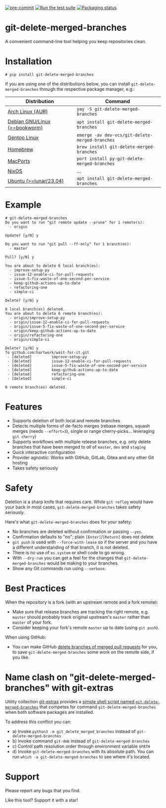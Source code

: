 [![pre-commit](https://img.shields.io/badge/pre--commit-enabled-brightgreen?logo=pre-commit)](https://github.com/pre-commit/pre-commit)
[![Run the test suite](https://github.com/hartwork/git-delete-merged-branches/actions/workflows/run-tests.yml/badge.svg)](https://github.com/hartwork/git-delete-merged-branches/actions/workflows/run-tests.yml)
[![Packaging status](https://repology.org/badge/tiny-repos/git-delete-merged-branches.svg)](https://repology.org/project/git-delete-merged-branches/versions)


# git-delete-merged-branches

A convenient command-line tool helping you keep repositories clean.


# Installation

```console
# pip install git-delete-merged-branches
```

If you are using one of the distributions below, you can install
`git-delete-merged-branches` through the respective package manager, e.g.:

| Distribution | Command |
| ------------ | ------- |
| [Arch Linux (AUR)](https://aur.archlinux.org/packages/git-delete-merged-branches/) | `yay -S git-delete-merged-branches` |
| [Debian GNU/Linux (>=bookworm)](https://packages.debian.org/bookworm/git-delete-merged-branches) | `apt install git-delete-merged-branches` |
| [Gentoo Linux](https://packages.gentoo.org/packages/dev-vcs/git-delete-merged-branches) | `emerge -av dev-vcs/git-delete-merged-branches` |
| [Homebrew](https://formulae.brew.sh/formula/git-delete-merged-branches) | `brew install git-delete-merged-branches` |
| [MacPorts](https://ports.macports.org/port/py-git-delete-merged-branches/details/) | `port install py-git-delete-merged-branches` |
| [NixOS](https://github.com/NixOS/nixpkgs/blob/master/pkgs/applications/version-management/git-and-tools/git-delete-merged-branches/default.nix) | … |
| [Ubuntu (>=lunar/23.04)](https://packages.ubuntu.com/source/lunar/git-delete-merged-branches) | `apt install git-delete-merged-branches` |


# Example

```console
# git-delete-merged-branches
Do you want to run "git remote update --prune" for 1 remote(s):
  - origin

Update? [y/N] y

Do you want to run "git pull --ff-only" for 1 branch(es):
  - master

Pull? [y/N] y

You are about to delete 6 local branch(es):
  - improve-setup-py
  - issue-12-enable-ci-for-pull-requests
  - issue-5-fix-waste-of-one-second-per-service
  - keep-github-actions-up-to-date
  - refactoring-one
  - simple-ci

Delete? [y/N] y

6 local branch(es) deleted.
You are about to delete 6 remote branch(es):
  - origin/improve-setup-py
  - origin/issue-12-enable-ci-for-pull-requests
  - origin/issue-5-fix-waste-of-one-second-per-service
  - origin/keep-github-actions-up-to-date
  - origin/refactoring-one
  - origin/simple-ci

Delete? [y/N] y
To github.com:hartwork/wait-for-it.git
 - [deleted]         improve-setup-py
 - [deleted]         issue-12-enable-ci-for-pull-requests
 - [deleted]         issue-5-fix-waste-of-one-second-per-service
 - [deleted]         keep-github-actions-up-to-date
 - [deleted]         refactoring-one
 - [deleted]         simple-ci

6 remote branch(es) deleted.
```


# Features

- Supports deletion of both local and remote branches
- Detects multiple forms of de-facto merges
  (rebase merges,
  squash merges (needs `--effort=3`),
  single or range cherry-picks…
  leveraging `git cherry`)
- Supports workflows with multiple release branches, e.g. only delete branches that have been merged to *all* of `master`, `dev`  and `staging`
- Quick interactive configuration
- Provider agnostic: Works with GitHub, GitLab, Gitea and any other Git hosting
- Takes safety seriously


# Safety

Deletion is a sharp knife that requires care.
While `git reflog` would have your back in most cases,
`git-delete-merged-branches` takes safety seriously.

Here's what `git-delete-merged-branches` does for your safety:
- No branches are deleted without confirmation or passing `--yes`.
- Confirmation defaults to "no"; plain `[Enter]`/`[Return]` does not delete.
- `git push` is used with `--force-with-lease` so if the server and you have a different understanding of that branch, it is not deleted.
- There is no use of `os.system` or shell code to go wrong.
- With `--dry-run` you can get a feel for the changes that `git-delete-merged-branches` would be making to your branches.
- Show any Git commands run using `--verbose`.


# Best Practices

When the repository is a fork
(with an upstream remote and a fork remote):

- Make sure that release branches are tracking the right remote,
  e.g. `master` should probably track original upstream's `master`
  rather than `master` of your fork.
- Consider keeping your fork's remote `master` up to date (using `git push`).

When using GitHub:

- You can make GitHub
  [delete branches of merged pull requests](https://docs.github.com/en/github/administering-a-repository/managing-the-automatic-deletion-of-branches)
  for you, to save `git-delete-merged-branches` some work on the remote side, if you like.


# Name clash on "git-delete-merged-branches" with git-extras

Utility collection [git-extras](https://github.com/tj/git-extras) provides a
[simple shell script named `git-delete-merged-branches`](https://github.com/tj/git-extras/blob/master/bin/git-delete-merged-branches)
that competes for command `git-delete-merged-branches` when both software packages are installed.

To address this conflict you can:

- a) Invoke `python3 -m git_delete_merged_branches` instead of `git-delete-merged-branches`
- b) Invoke command `git-dmb` instead of `git-delete-merged-branches`
- c) Control path resolution order through environment variable `$PATH`
- d) Invoke `git-delete-merged-branches` with its absolute path.
     You can run `which -a git-delete-merged-branches` to see where it's located.


# Support

Please report any bugs that you find.

Like this tool?  Support it with a star!
